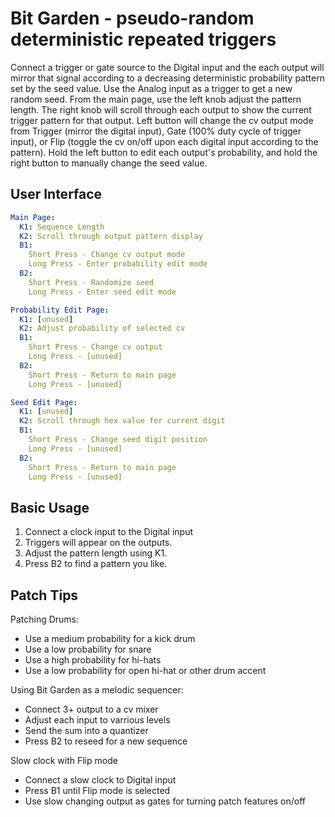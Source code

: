 # Bit Garden - pseudo-random deterministic repeated triggers

Connect a trigger or gate source to the Digital input and the each output will
mirror that signal according to a decreasing deterministic probability pattern
set by the seed value. Use the Analog input as a trigger to get a new random
seed. From the main page, use the left knob adjust the pattern length. The
right knob will scroll through each output to show the current trigger pattern
for that output. Left button will change the cv output mode from Trigger
(mirror the digital input), Gate (100% duty cycle of trigger input), or Flip
(toggle the cv on/off upon each digital input according to the pattern). Hold
the left button to edit each output's probability, and hold the right button
to manually change the seed value.

## User Interface

```yaml
Main Page:
  K1: Sequence Length
  K2: Scroll through output pattern display
  B1:
    Short Press - Change cv output mode
    Long Press - Enter probability edit mode
  B2:
    Short Press - Randomize seed
    Long Press - Enter seed edit mode

Probability Edit Page:
  K1: [unused]
  K2: Adjust probability of selected cv
  B1:
    Short Press - Change cv output
    Long Press - [unused]
  B2:
    Short Press - Return to main page
    Long Press - [unused]

Seed Edit Page:
  K1: [unused]
  K2: Scroll through hex value for current digit
  B1:
    Short Press - Change seed digit position
    Long Press - [unused]
  B2:
    Short Press - Return to main page
    Long Press - [unused]
```

## Basic Usage

1. Connect a clock input to the Digital input
2. Triggers will appear on the outputs.
3. Adjust the pattern length using K1.
4. Press B2 to find a pattern you like.

## Patch Tips

Patching Drums:

- Use a medium probability for a kick drum
- Use a low probability for snare
- Use a high probability for hi-hats
- Use a low probability for open hi-hat or other drum accent

Using Bit Garden as a melodic sequencer:

- Connect 3+ output to a cv mixer
- Adjust each input to varrious levels
- Send the sum into a quantizer
- Press B2 to reseed for a new sequence

Slow clock with Flip mode

- Connect a slow clock to Digital input
- Press B1 until Flip mode is selected
- Use slow changing output as gates for turning patch features on/off
